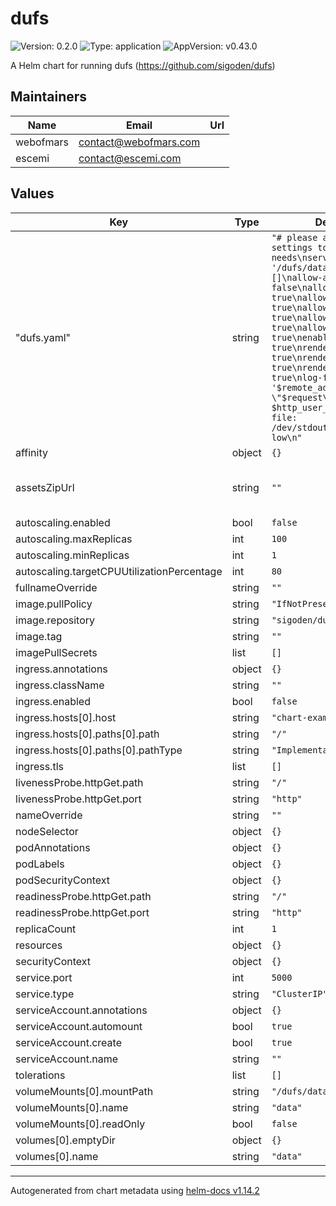 # dufs

![Version: 0.2.0](https://img.shields.io/badge/Version-0.2.0-informational?style=flat-square) ![Type: application](https://img.shields.io/badge/Type-application-informational?style=flat-square) ![AppVersion: v0.43.0](https://img.shields.io/badge/AppVersion-v0.43.0-informational?style=flat-square)

A Helm chart for running dufs (https://github.com/sigoden/dufs)

## Maintainers

| Name | Email | Url |
| ---- | ------ | --- |
| webofmars | <contact@webofmars.com> |  |
| escemi | <contact@escemi.com> |  |

## Values

| Key | Type | Default | Description |
|-----|------|---------|-------------|
| "dufs.yaml" | string | `"# please adjust settings to your needs\nserve-path: '/dufs/data'\nauth: []\nallow-all: false\nallow-upload: true\nallow-delete: true\nallow-search: true\nallow-symlink: true\nallow-archive: true\nenable-cors: true\nrender-index: true\nrender-try-index: true\nrender-spa: true\nlog-format: '$remote_addr \"$request\" $status $http_user_agent'\nlog-file: /dev/stdout\ncompress: low\n"` | dufs config file that will be used    check the auth section if you want to add some authentication    and allow uploads/deletes/patchs |
| affinity | object | `{}` |  |
| assetsZipUrl | string | `""` | url of a zip file containing assets for custom Ui     see https://github.com/sigoden/dufs/tree/main/assets for reference |
| autoscaling.enabled | bool | `false` |  |
| autoscaling.maxReplicas | int | `100` |  |
| autoscaling.minReplicas | int | `1` |  |
| autoscaling.targetCPUUtilizationPercentage | int | `80` |  |
| fullnameOverride | string | `""` |  |
| image.pullPolicy | string | `"IfNotPresent"` |  |
| image.repository | string | `"sigoden/dufs"` |  |
| image.tag | string | `""` |  |
| imagePullSecrets | list | `[]` |  |
| ingress.annotations | object | `{}` |  |
| ingress.className | string | `""` |  |
| ingress.enabled | bool | `false` |  |
| ingress.hosts[0].host | string | `"chart-example.local"` |  |
| ingress.hosts[0].paths[0].path | string | `"/"` |  |
| ingress.hosts[0].paths[0].pathType | string | `"ImplementationSpecific"` |  |
| ingress.tls | list | `[]` |  |
| livenessProbe.httpGet.path | string | `"/"` |  |
| livenessProbe.httpGet.port | string | `"http"` |  |
| nameOverride | string | `""` |  |
| nodeSelector | object | `{}` |  |
| podAnnotations | object | `{}` |  |
| podLabels | object | `{}` |  |
| podSecurityContext | object | `{}` |  |
| readinessProbe.httpGet.path | string | `"/"` |  |
| readinessProbe.httpGet.port | string | `"http"` |  |
| replicaCount | int | `1` |  |
| resources | object | `{}` |  |
| securityContext | object | `{}` |  |
| service.port | int | `5000` |  |
| service.type | string | `"ClusterIP"` |  |
| serviceAccount.annotations | object | `{}` |  |
| serviceAccount.automount | bool | `true` |  |
| serviceAccount.create | bool | `true` |  |
| serviceAccount.name | string | `""` |  |
| tolerations | list | `[]` |  |
| volumeMounts[0].mountPath | string | `"/dufs/data"` |  |
| volumeMounts[0].name | string | `"data"` |  |
| volumeMounts[0].readOnly | bool | `false` |  |
| volumes[0].emptyDir | object | `{}` |  |
| volumes[0].name | string | `"data"` |  |

----------------------------------------------
Autogenerated from chart metadata using [helm-docs v1.14.2](https://github.com/norwoodj/helm-docs/releases/v1.14.2)
